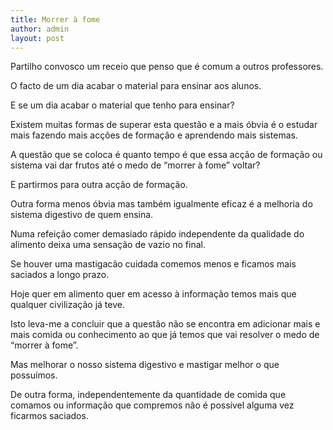 ```yaml
---
title: Morrer à fome
author: admin
layout: post
---
```

Partilho convosco um receio que penso que é comum a outros professores.

O facto de um dia acabar o material para ensinar aos alunos.

E se um dia acabar o material que tenho para ensinar?

Existem muitas formas de superar esta questão e a mais óbvia é o estudar mais fazendo mais acções de formação e aprendendo mais sistemas.

A questão que se coloca é quanto tempo é que essa acção de formação ou sistema vai dar frutos até o medo de &#8220;morrer à fome&#8221; voltar?

E partirmos para outra acção de formação.

Outra forma menos óbvia mas também igualmente eficaz é a melhoria do sistema digestivo de quem ensina.

Numa refeição comer demasiado rápido independente da qualidade do alimento deixa uma sensação de vazio no final.

Se houver uma mastigacão cuidada comemos menos e ficamos mais saciados a longo prazo.

Hoje quer em alimento quer em acesso à informação temos mais que qualquer civilização já teve.

Isto leva-me a concluir que a questão não se encontra em adicionar mais e mais comida ou conhecimento ao que já temos que vai resolver o medo de &#8220;morrer à fome&#8221;.

Mas melhorar o nosso sistema digestivo e mastigar melhor o que possuímos.

De outra forma, independentemente da quantidade de comida que comamos ou informação que compremos não é possível alguma vez ficarmos saciados.
